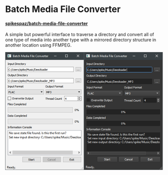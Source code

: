 # Batch Media File Converter
#### [spikespaz/batch-media-file-converter](https://github.com/spikespaz/batch-media-file-converter)

A simple but powerful interface to traverse a directory and convert all of one type of media into another type with a mirrored directory structure in another location using FFMPEG. 

![Screenshot Image](screenshot.png?raw=true)
